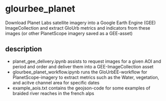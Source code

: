 # glourbee_planet
Download Planet Labs satellite imagery into a Google Earth Engine (GEE) ImageCollection and extract GloUrb metrics and indicators from these images (or other PlanetScope imagery saved as a GEE-asset)


## description
- planet_gee_delivery.ipynb assists to request images for a given AOI and period and order and deliver them into a GEE-ImageCollection asset
- glourbee_planet_workflow.ipynb runs the GloUrbEE-workflow for PlanetScope-imagery to extract metrics such as the Water, vegetation, and acitve channel area for specific dates
- example_aois.txt contains the geojson-code for some examples of braided river reaches in the french alps
